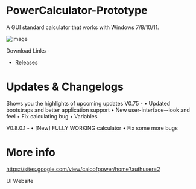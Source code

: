 # PowerCalculator-Prototype
A GUI standard calculator that works with Windows 7/8/10/11.

![image](https://i.imgur.com/tMfKJAq.png)

Download Links -
- Releases

# Updates & Changelogs
Shows you the highlights of upcoming updates
V0.75 -
• Updated bootstraps and better application support
• New user-interface--look and feel
• Fix calculating bug
• Variables

V0.8.0.1 -
• [New] FULLY WORKING calculator
• Fix some more bugs

# More info
https://sites.google.com/view/calcofpower/home?authuser=2

UI Website

